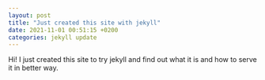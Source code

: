 ```yaml
---
layout: post
title: "Just created this site with jekyll"
date: 2021-11-01 00:51:15 +0200
categories: jekyll update
---
```


Hi! I just created this site to try jekyll and find out what it is and how to serve it in better way.
